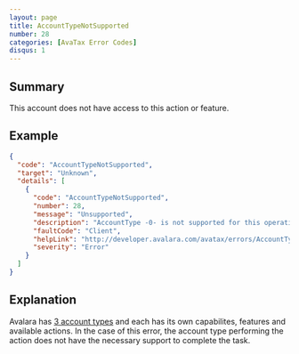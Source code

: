 ```yaml
---
layout: page
title: AccountTypeNotSupported
number: 28
categories: [AvaTax Error Codes]
disqus: 1
---
```


## Summary

This account does not have access to this action or feature.

## Example

```json
{
  "code": "AccountTypeNotSupported",
  "target": "Unknown",
  "details": [
    {
      "code": "AccountTypeNotSupported",
      "number": 28,
      "message": "Unsupported",
      "description": "AccountType -0- is not supported for this operation.",
      "faultCode": "Client",
      "helpLink": "http://developer.avalara.com/avatax/errors/AccountTypeNotSupported",
      "severity": "Error"
    }
  ]
}
```

## Explanation

Avalara has [3 account types](/api-reference/avatax/rest/v2/models/enums/AccountModel%20>%20accountTypeId/) and each has its own capabilites, features and available actions. In the case of this error, the account type performing the action does not have the necessary support to complete the task. 
